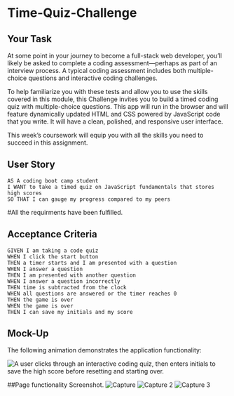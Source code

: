 # Time-Quiz-Challenge

## Your Task

At some point in your journey to become a full-stack web developer, you’ll likely be asked to complete a coding assessment&mdash;perhaps as part of an interview process. A typical coding assessment includes both multiple-choice questions and interactive coding challenges. 

To help familiarize you with these tests and allow you to use the skills covered in this module, this Challenge invites you to build a timed coding quiz with multiple-choice questions. This app will run in the browser and will feature dynamically updated HTML and CSS powered by JavaScript code that you write. It will have a clean, polished, and responsive user interface. 

This week’s coursework will equip you with all the skills you need to succeed in this assignment.

## User Story

```
AS A coding boot camp student
I WANT to take a timed quiz on JavaScript fundamentals that stores high scores
SO THAT I can gauge my progress compared to my peers
```
#All the requirments have been fulfilled.

## Acceptance Criteria

```
GIVEN I am taking a code quiz
WHEN I click the start button
THEN a timer starts and I am presented with a question
WHEN I answer a question
THEN I am presented with another question
WHEN I answer a question incorrectly
THEN time is subtracted from the clock
WHEN all questions are answered or the timer reaches 0
THEN the game is over
WHEN the game is over
THEN I can save my initials and my score
```

## Mock-Up

The following animation demonstrates the application functionality:

![A user clicks through an interactive coding quiz, then enters initials to save the high score before resetting and starting over.](./Assets/04-web-apis-homework-demo.gif)


##Page functionality Screenshot.
![Capture](https://user-images.githubusercontent.com/87600341/206417247-f1442901-e673-4e6f-b840-568f33ad68f2.JPG)
![Capture 2](https://user-images.githubusercontent.com/87600341/206417250-e833ce66-f813-47c8-b308-49bf5a371cee.JPG)
![Capture 3](https://user-images.githubusercontent.com/87600341/206417252-180c6447-f8bb-4d99-a2ef-9c57f190041d.JPG)


